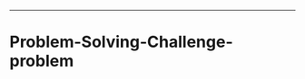 -------------------------------------------------------------------------------------------------
# Problem-Solving-Challenge-problem

